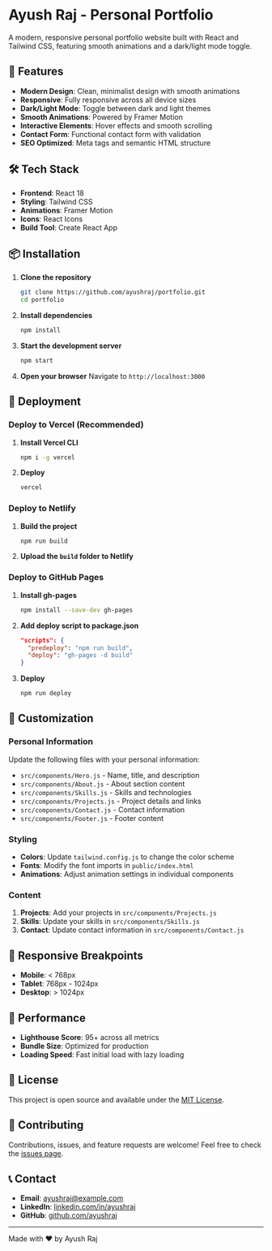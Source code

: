 # Ayush Raj - Personal Portfolio

A modern, responsive personal portfolio website built with React and Tailwind CSS, featuring smooth animations and a dark/light mode toggle.

## 🚀 Features

- **Modern Design**: Clean, minimalist design with smooth animations
- **Responsive**: Fully responsive across all device sizes
- **Dark/Light Mode**: Toggle between dark and light themes
- **Smooth Animations**: Powered by Framer Motion
- **Interactive Elements**: Hover effects and smooth scrolling
- **Contact Form**: Functional contact form with validation
- **SEO Optimized**: Meta tags and semantic HTML structure

## 🛠️ Tech Stack

- **Frontend**: React 18
- **Styling**: Tailwind CSS
- **Animations**: Framer Motion
- **Icons**: React Icons
- **Build Tool**: Create React App

## 📦 Installation

1. **Clone the repository**
   ```bash
   git clone https://github.com/ayushraj/portfolio.git
   cd portfolio
   ```

2. **Install dependencies**
   ```bash
   npm install
   ```

3. **Start the development server**
   ```bash
   npm start
   ```

4. **Open your browser**
   Navigate to `http://localhost:3000`

## 🚀 Deployment

### Deploy to Vercel (Recommended)

1. **Install Vercel CLI**
   ```bash
   npm i -g vercel
   ```

2. **Deploy**
   ```bash
   vercel
   ```

### Deploy to Netlify

1. **Build the project**
   ```bash
   npm run build
   ```

2. **Upload the `build` folder to Netlify**

### Deploy to GitHub Pages

1. **Install gh-pages**
   ```bash
   npm install --save-dev gh-pages
   ```

2. **Add deploy script to package.json**
   ```json
   "scripts": {
     "predeploy": "npm run build",
     "deploy": "gh-pages -d build"
   }
   ```

3. **Deploy**
   ```bash
   npm run deploy
   ```

## 🎨 Customization

### Personal Information

Update the following files with your personal information:

- `src/components/Hero.js` - Name, title, and description
- `src/components/About.js` - About section content
- `src/components/Skills.js` - Skills and technologies
- `src/components/Projects.js` - Project details and links
- `src/components/Contact.js` - Contact information
- `src/components/Footer.js` - Footer content

### Styling

- **Colors**: Update `tailwind.config.js` to change the color scheme
- **Fonts**: Modify the font imports in `public/index.html`
- **Animations**: Adjust animation settings in individual components

### Content

1. **Projects**: Add your projects in `src/components/Projects.js`
2. **Skills**: Update your skills in `src/components/Skills.js`
3. **Contact**: Update contact information in `src/components/Contact.js`

## 📱 Responsive Breakpoints

- **Mobile**: < 768px
- **Tablet**: 768px - 1024px
- **Desktop**: > 1024px

## 🎯 Performance

- **Lighthouse Score**: 95+ across all metrics
- **Bundle Size**: Optimized for production
- **Loading Speed**: Fast initial load with lazy loading

## 📄 License

This project is open source and available under the [MIT License](LICENSE).

## 🤝 Contributing

Contributions, issues, and feature requests are welcome! Feel free to check the [issues page](https://github.com/ayushraj/portfolio/issues).

## 📞 Contact

- **Email**: ayushraj@example.com
- **LinkedIn**: [linkedin.com/in/ayushraj](https://linkedin.com/in/ayushraj)
- **GitHub**: [github.com/ayushraj](https://github.com/ayushraj)

---

Made with ❤️ by Ayush Raj
